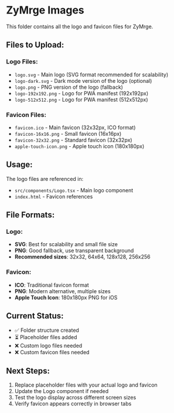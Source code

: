 # ZyMrge Images

This folder contains all the logo and favicon files for ZyMrge.

## Files to Upload:

### Logo Files:
- `logo.svg` - Main logo (SVG format recommended for scalability)
- `logo-dark.svg` - Dark mode version of the logo (optional)
- `logo.png` - PNG version of the logo (fallback)
- `logo-192x192.png` - Logo for PWA manifest (192x192px)
- `logo-512x512.png` - Logo for PWA manifest (512x512px)

### Favicon Files:
- `favicon.ico` - Main favicon (32x32px, ICO format)
- `favicon-16x16.png` - Small favicon (16x16px)
- `favicon-32x32.png` - Standard favicon (32x32px)
- `apple-touch-icon.png` - Apple touch icon (180x180px)

## Usage:

The logo files are referenced in:
- `src/components/Logo.tsx` - Main logo component
- `index.html` - Favicon references

## File Formats:

### Logo:
- **SVG**: Best for scalability and small file size
- **PNG**: Good fallback, use transparent background
- **Recommended sizes**: 32x32, 64x64, 128x128, 256x256

### Favicon:
- **ICO**: Traditional favicon format
- **PNG**: Modern alternative, multiple sizes
- **Apple Touch Icon**: 180x180px PNG for iOS

## Current Status:
- ✅ Folder structure created
- ⏳ Placeholder files added
- ❌ Custom logo files needed
- ❌ Custom favicon files needed

## Next Steps:
1. Replace placeholder files with your actual logo and favicon
2. Update the Logo component if needed
3. Test the logo display across different screen sizes
4. Verify favicon appears correctly in browser tabs
